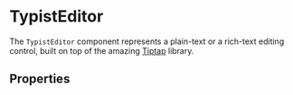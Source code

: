 # TypistEditor

The `TypistEditor` component represents a plain-text or a rich-text editing control, built on top of the amazing [Tiptap](https://tiptap.dev/) library.

## Properties

<!-- `TypistEditor` component arguments table -->
